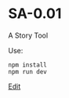 # SA-0.01
A Story Tool

Use:

```
npm install
npm run dev
```



[Edit](https://stackblitz.com/~/github.com/xvishon/SA-0.01)
